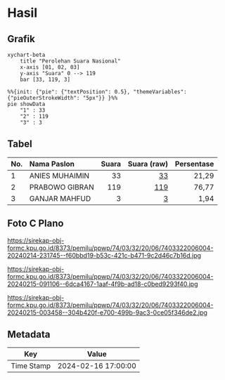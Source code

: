 # Hasil

## Grafik

```mermaid
xychart-beta
    title "Perolehan Suara Nasional"
    x-axis [01, 02, 03]
    y-axis "Suara" 0 --> 119
    bar [33, 119, 3]
```

```mermaid
%%{init: {"pie": {"textPosition": 0.5}, "themeVariables": {"pieOuterStrokeWidth": "5px"}} }%%
pie showData
    "1" : 33
    "2" : 119
    "3" : 3
```

## Tabel

| No. | Nama Paslon    | Suara | Suara (raw) | Persentase |
|:--- |:-------------- | -----:| -----------:| ----------:|
| 1   | ANIES MUHAIMIN | 33    | [33][p-1]   | 21,29      |
| 2   | PRABOWO GIBRAN | 119   | [119][p-2]  | 76,77      |
| 3   | GANJAR MAHFUD  | 3     | [3][p-3]    | 1,94       |


[p-1]: https://github.com/gigit-pemilu/pemilu-2024/blob/main/pilpres/hitung-suara/sub/74-sulawesi-tenggara/sub/03-muna/sub/32-tongkuno-selatan/sub/2006-lianosa/sub/004-tps/sub/paslon-1.txt
[p-2]: https://github.com/gigit-pemilu/pemilu-2024/blob/main/pilpres/hitung-suara/sub/74-sulawesi-tenggara/sub/03-muna/sub/32-tongkuno-selatan/sub/2006-lianosa/sub/004-tps/sub/paslon-2.txt
[p-3]: https://github.com/gigit-pemilu/pemilu-2024/blob/main/pilpres/hitung-suara/sub/74-sulawesi-tenggara/sub/03-muna/sub/32-tongkuno-selatan/sub/2006-lianosa/sub/004-tps/sub/paslon-3.txt

## Foto C Plano

https://sirekap-obj-formc.kpu.go.id/8373/pemilu/ppwp/74/03/32/20/06/7403322006004-20240214-231745--f60bbd19-b53c-421c-b471-9c2d46c7b16d.jpg

https://sirekap-obj-formc.kpu.go.id/8373/pemilu/ppwp/74/03/32/20/06/7403322006004-20240215-091106--6dca4167-1aaf-4f9b-ad18-c0bed9293f40.jpg

https://sirekap-obj-formc.kpu.go.id/8373/pemilu/ppwp/74/03/32/20/06/7403322006004-20240215-003458--304b420f-e700-499b-9ac3-0ce05f346de2.jpg


## Metadata

| Key        | Value               |
| ---------- | ------------------- |
| Time Stamp | 2024-02-16 17:00:00 |



